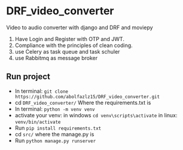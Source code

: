 # DRF_video_converter
Video to audio converter with django and DRF and moviepy 

1. Have Login and Register with OTP and JWT.
2. Compliance with the principles of clean coding.
3. use Celery as task queue and task schuler
4. use Rabbitmq as message broker 

## Run project
- In terminal: `git clone https://github.com/abolfazlz15/DRF_video_converter.git`
- cd `DRF_video_converter/` Where the requirements.txt is
- In terminal: `python -m venv venv`
- activate your venv: in windows `cd venv\scripts\activate` in linux: `venv/bin/activate`
- Run `pip install requirements.txt`
- cd `src/` where the manage.py is
- Run `python manage.py runserver`
